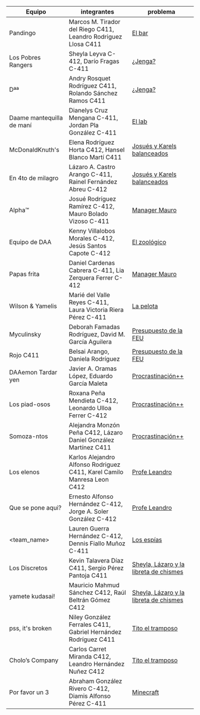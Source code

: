 | Equipo | integrantes | problema |
| ------ | ----------- | -------- |
| Pandingo | Marcos M. Tirador del Riego C411, Leandro Rodriguez Llosa C411 | [El bar](https://github.com/matcom/algos/blob/main/Proyectos/1/El%20Bar.md) |
| Los Pobres Rangers | Sheyla Leyva C-412, Darío Fragas C-411 | [¿Jenga?](https://github.com/matcom/algos/blob/main/Proyectos/1/%C2%BFJenga%3F.md) |
| Dªª | Andry Rosquet Rodríguez C411, Rolando Sánchez Ramos C411 | [¿Jenga?](https://github.com/matcom/algos/blob/main/Proyectos/1/%C2%BFJenga%3F.md) |
| Daame mantequilla de maní | Dianelys Cruz Mengana C-411, Jordan Pla González C-411 | [El lab](https://github.com/matcom/algos/blob/main/Proyectos/1/El%20Lab.md) 
| McDonaldKnuth's | Elena Rodríguez Horta C412, Hansel Blanco Martí C411 | [Josués y Karels balanceados](https://github.com/matcom/algos/blob/main/Proyectos/1/Josu%C3%A9s%20y%20Karels%20balanceados.md) 
| En 4to de milagro  | Lázaro A. Castro Arango C-411, Rainel Fernández Abreu C-412 | [Josués y Karels balanceados](https://github.com/matcom/algos/blob/main/Proyectos/1/Josu%C3%A9s%20y%20Karels%20balanceados.md) 
| Alpha™ | Josué Rodríguez Ramírez C-412, Mauro Bolado Vizoso C-411 | [Manager Mauro](https://github.com/matcom/algos/blob/main/Proyectos/1/Manager%20Mauro.md) 
| Equipo de DAA | Kenny Villalobos Morales C-412, Jesús Santos Capote C-412 | [El zoológico](https://github.com/matcom/algos/blob/main/Proyectos/1/El%20Zoologico.md) 
| Papas frita | Daniel Cardenas Cabrera C-411, Lia Zerquera Ferrer C-412 | [Manager Mauro](https://github.com/matcom/algos/blob/main/Proyectos/1/Manager%20Mauro.md) 
| Wilson & Yamelis | Marié del Valle Reyes C-411, Laura Victoria Riera Pérez C-411 | [La pelota](https://github.com/matcom/algos/blob/main/Proyectos/1/La%20Pelota.md) 
| Myculinsky | Deborah Famadas Rodríguez, David M. García Aguilera | [Presupuesto de la FEU](https://github.com/matcom/algos/blob/main/Proyectos/1/Presupuesto%20de%20la%20FEU.md) 
| Rojo C411 | Belsai Arango, Daniela Rodríguez | [Presupuesto de la FEU](https://github.com/matcom/algos/blob/main/Proyectos/1/Presupuesto%20de%20la%20FEU.md) 
| DAAemon Tardar yen | Javier A. Oramas López, Eduardo García Maleta | [Procrastinación++](https://github.com/matcom/algos/blob/main/Proyectos/1/Procrastinaci%C3%B3n%2B%2B.md) 
| Los piad-osos | Roxana Peña Mendieta  C-412, Leonardo Ulloa Ferrer C-412 | [Procrastinación++](https://github.com/matcom/algos/blob/main/Proyectos/1/Procrastinaci%C3%B3n%2B%2B.md) 
| Somoza-ntos | Alejandra Monzón Peña C412, Lázaro Daniel González Martínez C411 | [Procrastinación++](https://github.com/matcom/algos/blob/main/Proyectos/1/Procrastinaci%C3%B3n%2B%2B.md) 
| Los elenos | Karlos Alejandro Alfonso Rodriguez C411, Karel Camilo Manresa Leon C412 | [Profe Leandro](https://github.com/matcom/algos/blob/main/Proyectos/1/Profe%20Leandro.md) 
| Que se pone aqui? | Ernesto Alfonso Hernández C-412, Jorge A. Soler González C-412 | [Profe Leandro](https://github.com/matcom/algos/blob/main/Proyectos/1/Profe%20Leandro.md) 
| <team_name> | Lauren Guerra Hernández C-412, Dennis Fiallo Muñoz C-411 | [Los espías](https://github.com/matcom/algos/blob/main/Proyectos/1/Los%20Espias.md) 
| Los Discretos | Kevin Talavera Díaz C411, Sergio Pérez Pantoja C411 | [Sheyla, Lázaro y la libreta de chismes](https://github.com/matcom/algos/blob/main/Proyectos/1/Sheyla%2C%20L%C3%A1zaro%20y%20la%20libreta%20de%20chismes.md) 
| yamete kudasai!  | Mauricio Mahmud Sánchez C412, Raúl Beltrán Gómez C412 | [Sheyla, Lázaro y la libreta de chismes](https://github.com/matcom/algos/blob/main/Proyectos/1/Sheyla%2C%20L%C3%A1zaro%20y%20la%20libreta%20de%20chismes.md) 
| pss, it's broken | Niley González Ferrales C411, Gabriel Hernández Rodríguez C411 | [Tito el tramposo](https://github.com/matcom/algos/blob/main/Proyectos/1/Tito%20el%20tramposo.md) 
| Cholo’s Company | Carlos Carret Miranda C412, Leandro Hernández Nuñez C412 | [Tito el tramposo](https://github.com/matcom/algos/blob/main/Proyectos/1/Tito%20el%20tramposo.md) 
| Por favor un 3  | Abraham González Rivero C-412, Diamis Alfonso Pérez C-411 | [Minecraft](https://github.com/matcom/algos/blob/main/Proyectos/1/MineCraft.md) 